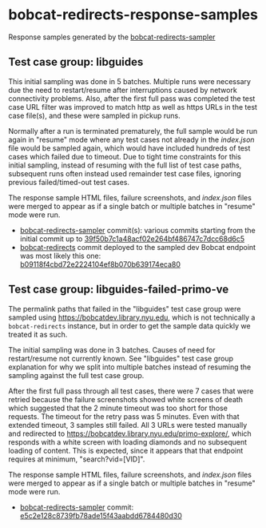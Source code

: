 # bobcat-redirects-response-samples

Response samples generated by the [bobcat\-redirects\-sampler](https://github.com/NYULibraries/bobcat-redirects-sampler)

## Test case group: libguides

This initial sampling was done in 5 batches.  Multiple runs were necessary due
the need to restart/resume after interruptions caused by network connectivity
problems.  Also, after the first full pass was completed the test case URL filter
was improved to match http as well as https URLs in the test case file(s), and
these were
sampled in pickup runs.

Normally after a run is terminated prematurely, the full sample would be run again
in "resume" mode where any test cases not already in the _index.json_ file would be
sampled again, which would have included hundreds of test cases which failed due
to timeout.
Due to tight time constraints for this initial sampling, instead of resuming
with the full list of test case paths, subsequent runs often instead used
remainder test case files, ignoring previous failed/timed-out test cases.

The response sample HTML files, failure screenshots, and _index.json_ files
were merged to appear as if a single batch or multiple batches in "resume" mode
were run.

* [bobcat\-redirects\-sampler](https://github.com/NYULibraries/bobcat-redirects-sampler) commit(s): various commits starting from the initial commit up to
[39f50b7c1a48acf02e264bf486747c7dcc68d6c5](https://github.com/NYULibraries/bobcat-redirects-sampler/tree/39f50b7c1a48acf02e264bf486747c7dcc68d6c5)
* [bobcat-redirects](https://github.com/NYULibraries/bobcat-redirects) commit
deployed to the sampled dev Bobcat endpoint was most likely this one:
[b09118f4cbd72e2224104ef8b070b639174eca80](https://github.com/NYULibraries/bobcat-redirects/tree/b09118f4cbd72e2224104ef8b070b639174eca80)

## Test case group: libguides-failed-primo-ve

The permalink paths that failed in the "libguides" test case group were sampled using https://bobcatdev.library.nyu.edu, which is not technically a `bobcat-redirects` instance, but in order to get the sample data quickly we treated it as such.

The initial sampling was done in 3 batches.  Causes of need for restart/resume not currently known.
See "libguides" test case group explanation for why we split into multiple batches instead of resuming the sampling against the full test case group.

After the first full pass through all test cases, there were 7 cases that were retried because the failure screenshots showed white screens of death which suggested that the 2 minute timeout was too short for those requests.  The timeout for the retry pass was 5 minutes.  Even with that extended timeout, 3 samples still failed.  All 3 URLs were tested manually and redirected to https://bobcatdev.library.nyu.edu/primo-explore/, which responds with a white screen with loading diamonds and no subsequent loading of content.  This is expected, since it appears that that endpoint requires at minimum, "search?vid=[VID]".

The response sample HTML files, failure screenshots, and _index.json_ files
were merged to appear as if a single batch or multiple batches in "resume" mode
were run.

* [bobcat\-redirects\-sampler](https://github.com/NYULibraries/bobcat-redirects-sampler) commit: [e5c2e128c8739fb78ade15f43aabdd6784480d30](https://github.com/NYULibraries/bobcat-redirects-sampler/tree/e5c2e128c8739fb78ade15f43aabdd6784480d30)
